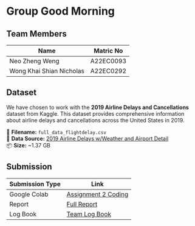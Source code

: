 # Group Good Morning

## Team Members

| Name                      | Matric No  |
|---------------------------|------------|
| Neo Zheng Weng            | A22EC0093  |
| Wong Khai Shian Nicholas  | A22EC0292  |

## Dataset

We have chosen to work with the **2019 Airline Delays and Cancellations** dataset from Kaggle. This dataset provides comprehensive information about airline delays and cancellations across the United States in 2019.

📁 **Filename:** `full_data_flightdelay.csv`  
🔗 **Data Source:** [2019 Airline Delays w/Weather and Airport Detail](https://www.kaggle.com/datasets/threnjen/2019-airline-delays-and-cancellations?resource=download)  
📦 **Size:** ~1.37 GB  

## Submission

| Submission Type  | Link |
|------------------|---------------------------------------------------------------------------------------------------------------------------------|
| Google Colab     | [Assignment 2 Coding](https://colab.research.google.com/drive/1NlzTNER8U7-cs_JU3uiAcacfS2X5L1nu?usp=sharing)                    |
| Report           | [Full Report](https://github.com/Jingyong14/HPDP02/blob/main/2425/assignment/asgn2/submission/Group_Good%20Morning/big_data.md) |
| Log Book         | [Team Log Book](https://docs.google.com/spreadsheets/d/1xFHCE8I6gWkwpjX28rlTCTEgi7b80YWTh-QxOBBeU10/edit?usp=sharing)           |
